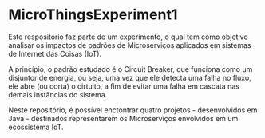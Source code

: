 # MicroThingsExperiment1

Este respositório faz parte de um experimento, o qual tem como objetivo analisar os impactos de padrões de Microserviços 
aplicados em sistemas de Internet das Coisas (IoT). 

A princípio, o padrão estudado é o Circuit Breaker, que funciona como um disjuntor de energia, ou seja, 
uma vez que ele detecta uma falha no fluxo, ele abre (ou corta) o cirtuito, a fim de evitar uma falha em 
cascata nas demais instâncias do sistema.

Neste repositório, é possível enctontrar quatro projetos - desenvolvidos em Java - destinados representarem os Microserviços
envolvidos em um ecossistema IoT.
